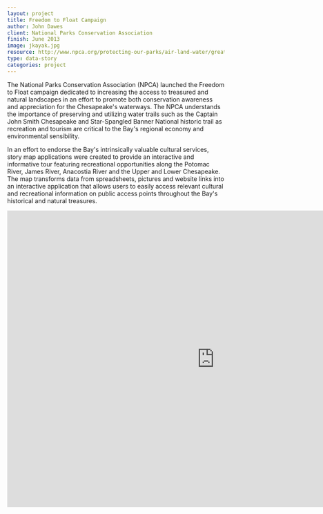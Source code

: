 ```yaml
---
layout: project
title: Freedom to Float Campaign
author: John Dawes
client: National Parks Conservation Association
finish: June 2013
image: jkayak.jpg
resource: http://www.npca.org/protecting-our-parks/air-land-water/great-waters/freedomtofloat/
type: data-story
categories: project
---
```


The National Parks Conservation Association (NPCA) launched the Freedom to Float campaign dedicated to increasing the access to treasured and natural landscapes in an effort to promote both conservation awareness and appreciation for the Chesapeake's waterways. The NPCA understands the importance of preserving and utilizing water trails such as the Captain John Smith Chesapeake and Star-Spangled Banner National historic trail as recreation and tourism are critical to the Bay's regional economy and environmental sensibility.

In an effort to endorse the Bay's intrinsically valuable cultural services, story map applications were created to provide an interactive and informative tour featuring recreational opportunities along the Potomac River, James River, Anacostia River and the Upper and Lower Chesapeake. The map transforms data from spreadsheets, pictures and website links into an interactive application that allows users to easily access relevant cultural and recreational information on public access points throughout the Bay's historical and natural treasures.

<iframe style="width: 960px; height: 687px;" src="http://chesapeakec.maps.arcgis.com/home/webmap/embedGallery.html?displayapps=true&amp;displayinline=true&amp;group=d72d34f3cbb54db490a2c1dfb2173d00" height="240" width="320" frameborder="0" scrolling="no"></iframe>